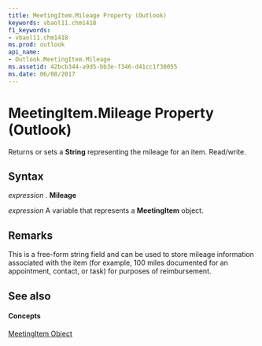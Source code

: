 ```yaml
---
title: MeetingItem.Mileage Property (Outlook)
keywords: vbaol11.chm1418
f1_keywords:
- vbaol11.chm1418
ms.prod: outlook
api_name:
- Outlook.MeetingItem.Mileage
ms.assetid: 42bcb344-a9d5-bb3e-f346-d41cc1f30055
ms.date: 06/08/2017
---
```



# MeetingItem.Mileage Property (Outlook)

Returns or sets a **String** representing the mileage for an item. Read/write.


## Syntax

 _expression_ . **Mileage**

 _expression_ A variable that represents a **MeetingItem** object.


## Remarks

This is a free-form string field and can be used to store mileage information associated with the item (for example, 100 miles documented for an appointment, contact, or task) for purposes of reimbursement. 


## See also


#### Concepts


[MeetingItem Object](meetingitem-object-outlook.md)

